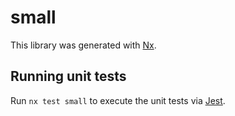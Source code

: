 # small

This library was generated with [Nx](https://nx.dev).

## Running unit tests

Run `nx test small` to execute the unit tests via [Jest](https://jestjs.io).
